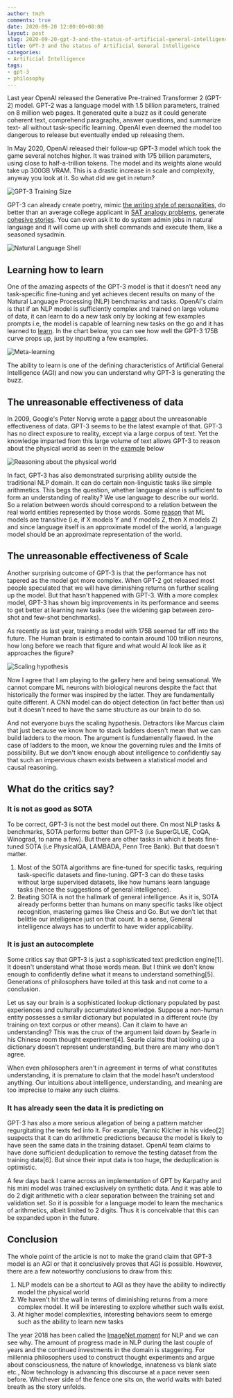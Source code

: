 ```yaml
---
author: tmzh
comments: true
date: 2020-09-20 12:00:00+08:00
layout: post
slug: 2020-09-20-gpt-3-and-the-status-of-artificial-general-intelligence
title: GPT-3 and the status of Artificial General Intelligence 
categories:
- Artificial Intelligence 
tags:
- gpt-3
- philosophy 
---
```


Last year OpenAI released the Generative Pre-trained Transformer 2 (GPT-2) model. GPT-2 was a language model with 1.5 billion parameters, trained on 8 million web pages. It generated quite a buzz as it could generate coherent text, comprehend paragraphs, answer questions, and summarize text- all without task-specific learning. OpenAI even deemed the model too dangerous to release but eventually ended up releasing them.

In May 2020, OpenAI released their follow-up GPT-3 model which took the game several notches higher. It was trained with 175 billion parameters, using close to half-a-trillion tokens. The model and its weights alone would take up 300GB VRAM. This is a drastic increase in scale and complexity, anyway you look at it. So what did we get in return?

![GPT-3 Training Size](/images/2020-09-26-gpt-3-training-size.png)

<!--more-->

GPT-3 can already create poetry, mimic [the writing style of personalities](https://www.gwern.net/GPT-3#literary-parodies), do better than an average college applicant in [SAT analogy problems](https://arxiv.org/pdf/2005.14165.pdf#page=25), generate [cohesive stories](https://medium.com/@aidungeon/ai-dungeon-dragon-model-upgrade-7e8ea579abfe). You can even ask it to do system admin jobs in natural language and it will come up with shell commands and execute them, like a seasoned sysadmin. 

![Natural Language Shell](/images/2020-09-26-nlsh.png)


## Learning how to learn
One of the amazing aspects of the GPT-3 model is that it doesn't need any task-specific fine-tuning and yet achieves decent results on many of the Natural Language Processing (NLP) benchmarks and tasks. OpenAI's claim is that if an NLP model is sufficiently complex and trained on large volume of data, it can learn to do a new task only by looking at few examples prompts i.e, the model is capable of learning new tasks on the go and it has learned to [learn](https://www.gwern.net/newsletter/2020/05#meta-learning). In the chart below, you can see how well the GPT-3 175B curve props up, just by inputting a few examples.

![Meta-learning](/images/2020-09-26-meta-learning.png)

The ability to learn is one of the defining characteristics of Artificial General Intelligence (AGI) and now you can understand why GPT-3 is generating the buzz.

## The unreasonable effectiveness of data
In 2009, Google's Peter Norvig wrote a [paper](https://static.googleusercontent.com/media/research.google.com/en//pubs/archive/35179.pdf) about the unreasonable effectiveness of data. GPT-3 seems to be the latest example of that. GPT-3 has no direct exposure to reality, except via a large corpus of text. Yet the knowledge imparted from this large volume of text allows GPT-3 to reason about the physical world as seen in the [example](https://www.lesswrong.com/posts/L5JSMZQvkBAx9MD5A/to-what-extent-is-gpt-3-capable-of-reasoning) below 

![Reasoning about the physical world](/images/2020-09-26-reasoning.png)

In fact, GPT-3 has also demonstrated surprising ability outside the traditional NLP domain. It can do certain non-linguistic tasks like simple arithmetics. This begs the question, whether language alone is sufficient to form an understanding of reality? We use language to describe our world. So a relation between words should correspond to a relation between the real world entities represented by those words. Some [reason](https://deponysum.com/2020/01/16/recent-advances-in-natural-language-processing-some-woolly-speculations/) that ML models are transitive (i.e, if X models Y and Y models Z, then X models Z) and since language itself is an approximate model of the world, a language model should be an approximate representation of the world. 

## The unreasonable effectiveness of Scale
Another surprising outcome of GPT-3 is that the performance has not tapered as the model got more complex. When GPT-2 got released most people speculated that we will have diminishing returns on further scaling up the model. But that hasn't happened with GPT-3. With a more complex model, GPT-3 has shown big improvements in its performance and seems to get better at learning new tasks (see the widening gap between zero-shot and few-shot benchmarks).

As recently as last year, training a model with 175B seemed far off into the future. The Human brain is estimated to contain around 100 trillion neurons, how long before we reach that figure and what would AI look like as it approaches the figure? 

![Scaling hypothesis](/images/2020-09-26-scaling-hypothesis.png)

Now I agree that I am playing to the gallery here and being sensational. We cannot compare ML neurons with biological neurons despite the fact that historically the former was inspired by the latter. They are fundamentally quite different. A CNN model can do object detection (in fact better than us) but it doesn't need to have the same structure as our brain to do so.

And not everyone buys the scaling hypothesis. Detractors like Marcus claim that just because we know how to stack ladders doesn't mean that we can build ladders to the moon. The argument is fundamentally flawed. In the case of ladders to the moon, we know the governing rules and the limits of possibility. But we don't know enough about intelligence to confidently say that such an impervious chasm exists between a statistical model and causal reasoning. 


## What do the critics say?
### It is not as good as SOTA
To be correct, GPT-3 is not the best model out there. On most NLP tasks & benchmarks, SOTA performs better than GPT-3 (i.e SuperGLUE, CoQA, Winograd, to name a few). But there are other tasks in which it beats fine-tuned SOTA (i.e PhysicalQA, LAMBADA, Penn Tree Bank). But that doesn't matter.

1. Most of the SOTA algorithms are fine-tuned for specific tasks, requiring task-specific datasets and fine-tuning. GPT-3 can do these tasks without large supervised datasets, like how humans learn language tasks (hence the suggestions of general intelligence). 
2. Beating SOTA is not the hallmark of general intelligence. As it is, SOTA already performs better than humans on many specific tasks like object recognition, mastering games like Chess and Go. But we don’t let that belittle our intelligence just on that count. In a sense, General intelligence always has to underfit to have wider applicability. 
	
### It is just an autocomplete
Some critics say that GPT-3 is just a sophisticated text prediction engine[1]. It doesn't understand what those words mean. But I think we don't know enough to confidently define what it means to understand something[5]. Generations of philosophers have toiled at this task and not come to a conclusion.

Let us say our brain is a sophisticated lookup dictionary populated by past experiences and culturally accumulated knowledge. Suppose a non-human entity possesses a similar dictionary but populated in a different route (by training on text corpus or other means). Can it claim to have an understanding? This was the crux of the argument laid down by Searle in his Chinese room thought experiment[4]. Searle claims that looking up a dictionary doesn't represent understanding, but there are many who don't agree. 

When even philosophers aren't in agreement in terms of what constitutes understanding, it is premature to claim that the model hasn't understood anything. Our intuitions about intelligence, understanding, and meaning are too imprecise to make any such claims. 

### It has already seen the data it is predicting on
GPT-3 has also a more serious allegation of being a pattern matcher regurgitating the texts fed into it. For example, Yannic Kilcher in his video[2] suspects that it can do arithmetic predictions because the model is likely to have seen the same data in the training dataset. OpenAI team claims to have done sufficient deduplication to remove the testing dataset from the training data[6]. But since their input data is too huge, the deduplication is optimistic.

A few days back I came across an implementation of GPT by Karpathy and his mini model was trained exclusively on synthetic data. And it was able to do 2 digit arithmetic with a clear separation between the training set and validation set. So it is possible for a language model to learn the mechanics of arithmetics, albeit limited to 2 digits. Thus it is conceivable that this can be expanded upon in the future.


## Conclusion
The whole point of the article is not to make the grand claim that GPT-3 model is an AGI or that it conclusively proves that AGI is possible. However, there are a few noteworthy conclusions to draw from this:
1. NLP models can be a shortcut to AGI as they have the ability to indirectly model the physical world
2. We haven't hit the wall in terms of diminishing returns from a more complex model. It will be interesting to explore whether such walls exist.
3. At higher model complexities, interesting behaviors seem to emerge such as the ability to learn new tasks

The year 2018 has been called the [ImageNet moment](https://thegradient.pub/nlp-imagenet/) for NLP and we can see why. The amount of progress made in NLP during the last couple of years and the continued investments in the domain is staggering. For millennia philosophers used to construct thought experiments and argue about consciousness, the nature of knowledge, innateness vs blank slate etc., Now technology is advancing this discourse at a pace never seen before. Whichever side of the fence one sits on, the world waits with bated breath as the story unfolds.
